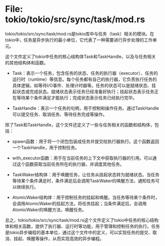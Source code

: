 # File: tokio/tokio/src/sync/task/mod.rs

tokio/tokio/src/sync/task/mod.rs是tokio库中与任务（task）相关的模块。在tokio中，任务是异步执行的最小单位，它代表了一种需要进行异步处理的工作单元。

这个文件定义了tokio中任务的核心结构体Task和TaskHandle，以及与任务相关的其他结构体和函数。

* Task：表示一个任务，包含任务的状态、任务的执行器（executor）、任务的运行时（runtime）等信息。每个任务都有自己的执行器，它负责执行任务的具体逻辑，如等待I/O事件、处理计时器等。任务的状态可以是就绪状态、挂起状态或完成状态。就绪状态表示任务已经准备好执行；挂起状态表示任务正在等待某个条件满足才能执行；完成状态表示任务已经执行完毕。

* TaskHandle：表示一个任务的句柄，用于控制和操作任务。通过TaskHandle可以提交任务、取消任务、等待任务完成等操作。

除了Task和TaskHandle，这个文件还定义了一些与任务相关的函数和结构体，包括：

* spawn函数：用于将一个闭包包装成任务并提交给执行器执行。这个函数返回一个TaskHandle，用于控制任务。

* with_executor函数：用于在当前任务的上下文中获取执行器的引用。可以通过这个函数获取当前任务所在的执行器，并调度其他任务。

* TaskWaker结构体：用于唤醒任务，让任务从挂起状态转为就绪状态。当任务等待某个条件满足时，条件满足后会调用TaskWaker的唤醒方法，通知任务可以继续执行。

* AtomicWaker结构体：用于控制任务的挂起和唤醒。当任务等待某个条件时，会调用AtomicWaker的挂起方法，将任务挂起；当条件满足后，会调用AtomicWaker的唤醒方法，唤醒任务。

总之，tokio/tokio/src/sync/task/mod.rs这个文件定义了tokio中任务的核心结构体和相关函数，提供了执行器、运行时等功能，用于管理和控制任务的执行。任务是tokio异步编程的基本单位，通过这个文件中的定义，可以实现任务的提交、取消、挂起、唤醒等操作，从而实现高效的异步编程。

